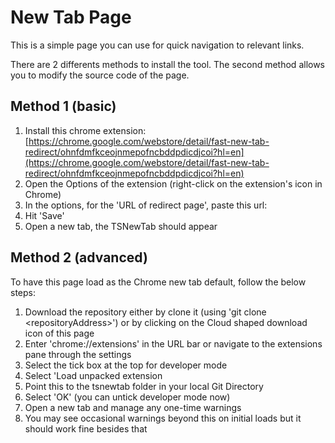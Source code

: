 # New Tab Page

This is a simple page you can use for quick navigation to  relevant links.

There are 2 differents methods to install the tool. The second method allows you to modify the source code of the page.

## Method 1 (basic)

1. Install this chrome extension: [https://chrome.google.com/webstore/detail/fast-new-tab-redirect/ohnfdmfkceojnmepofncbddpdicdjcoi?hl=en](https://chrome.google.com/webstore/detail/fast-new-tab-redirect/ohnfdmfkceojnmepofncbddpdicdjcoi?hl=en)
2. Open the Options of the extension (right-click on the extension's icon in Chrome)
3. In the options, for the 'URL of redirect page', paste this url: 
4. Hit 'Save'
5. Open a new tab, the TSNewTab should appear

## Method 2 (advanced)

To have this page load as the Chrome new tab default, follow the below steps:  
1. Download the repository either by clone it (using 'git clone \<repositoryAddress\>') or by clicking on the Cloud shaped download icon of this page
2. Enter 'chrome://extensions' in the URL bar or navigate to the extensions pane through the settings  
3. Select the tick box at the top for developer mode  
4. Select 'Load unpacked extension  
5. Point this to the tsnewtab folder in your local Git Directory  
6. Select 'OK' (you can untick developer mode now)  
7. Open a new tab and manage any one-time warnings 
8. You may see occasional warnings beyond this on initial loads but it should work fine besides that

